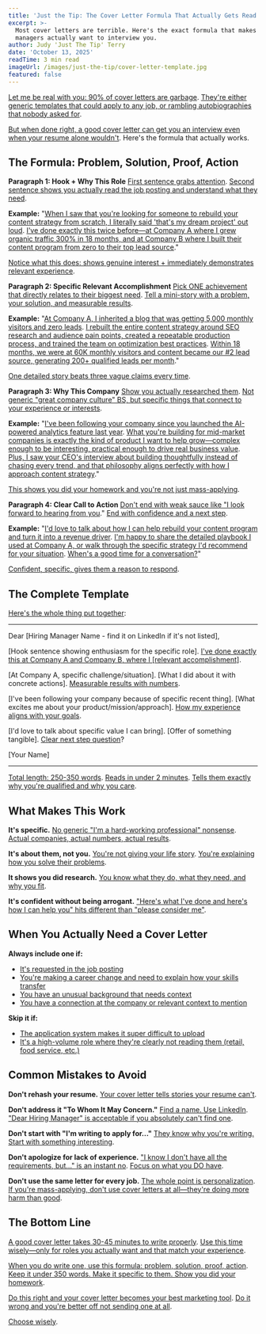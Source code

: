 ```yaml
---
title: 'Just the Tip: The Cover Letter Formula That Actually Gets Read'
excerpt: >-
  Most cover letters are terrible. Here's the exact formula that makes hiring
  managers actually want to interview you.
author: Judy 'Just The Tip' Terry
date: 'October 13, 2025'
readTime: 3 min read
imageUrl: /images/just-the-tip/cover-letter-template.jpg
featured: false
---
```


[Let me be real with you: 90% of cover letters are garbage](https://www.shrm.org/topics-tools/news/talent-acquisition/cover-letter-quality-statistics). [They're either generic templates that could apply to any job, or rambling autobiographies that nobody asked for](https://www.linkedin.com/business/talent/blog/talent-acquisition/common-cover-letter-mistakes).

[But when done right, a good cover letter can get you an interview even when your resume alone wouldn't](https://www.shrm.org/topics-tools/news/talent-acquisition/cover-letter-interview-rate-impact). Here's the formula that actually works.

## The Formula: Problem, Solution, Proof, Action

**Paragraph 1: Hook + Why This Role**
[First sentence grabs attention](https://www.linkedin.com/business/talent/blog/talent-acquisition/cover-letter-opening-lines). [Second sentence shows you actually read the job posting and understand what they need](https://www.shrm.org/topics-tools/news/talent-acquisition/demonstrating-job-understanding).

**Example:**
"[When I saw that you're looking for someone to rebuild your content strategy from scratch, I literally said 'that's my dream project' out loud](https://www.linkedin.com/business/talent/blog/talent-acquisition/enthusiasm-authentic-expression). [I've done exactly this twice before—at Company A where I grew organic traffic 300% in 18 months, and at Company B where I built their content program from zero to their top lead source](https://www.shrm.org/topics-tools/news/talent-acquisition/relevant-accomplishment-opening)."

[Notice what this does: shows genuine interest + immediately demonstrates relevant experience](https://www.linkedin.com/business/talent/blog/talent-acquisition/cover-letter-immediate-relevance).

**Paragraph 2: Specific Relevant Accomplishment**
[Pick ONE achievement that directly relates to their biggest need](https://www.shrm.org/topics-tools/news/talent-acquisition/targeted-accomplishment-focus). [Tell a mini-story with a problem, your solution, and measurable results](https://www.linkedin.com/business/talent/blog/talent-acquisition/star-method-cover-letter).

**Example:**
"[At Company A, I inherited a blog that was getting 5,000 monthly visitors and zero leads](https://www.shrm.org/topics-tools/news/talent-acquisition/starting-point-context). [I rebuilt the entire content strategy around SEO research and audience pain points, created a repeatable production process, and trained the team on optimization best practices](https://www.linkedin.com/business/talent/blog/talent-acquisition/action-steps-narrative). [Within 18 months, we were at 60K monthly visitors and content became our #2 lead source, generating 200+ qualified leads per month](https://www.shrm.org/topics-tools/news/talent-acquisition/quantified-results-impact)."

[One detailed story beats three vague claims every time](https://www.linkedin.com/business/talent/blog/talent-acquisition/depth-over-breadth-cover-letters).

**Paragraph 3: Why This Company**
[Show you actually researched them](https://www.shrm.org/topics-tools/news/talent-acquisition/company-research-cover-letter). [Not generic "great company culture" BS, but specific things that connect to your experience or interests](https://www.linkedin.com/business/talent/blog/talent-acquisition/specific-company-interest).

**Example:**
"[I've been following your company since you launched the AI-powered analytics feature last year](https://www.shrm.org/topics-tools/news/talent-acquisition/recent-company-developments-mention). [What you're building for mid-market companies is exactly the kind of product I want to help grow—complex enough to be interesting, practical enough to drive real business value](https://www.linkedin.com/business/talent/blog/talent-acquisition/product-alignment-interest). [Plus, I saw your CEO's interview about building thoughtfully instead of chasing every trend, and that philosophy aligns perfectly with how I approach content strategy](https://www.shrm.org/topics-tools/news/talent-acquisition/values-alignment-cover-letter)."

[This shows you did your homework and you're not just mass-applying](https://www.linkedin.com/business/talent/blog/talent-acquisition/personalized-application-indicators).

**Paragraph 4: Clear Call to Action**
[Don't end with weak sauce like "I look forward to hearing from you](https://www.shrm.org/topics-tools/news/talent-acquisition/weak-cover-letter-closings)." [End with confidence and a next step](https://www.linkedin.com/business/talent/blog/talent-acquisition/confident-cover-letter-closing).

**Example:**
"[I'd love to talk about how I can help rebuild your content program and turn it into a revenue driver](https://www.shrm.org/topics-tools/news/talent-acquisition/value-proposition-closing). [I'm happy to share the detailed playbook I used at Company A, or walk through the specific strategy I'd recommend for your situation](https://www.linkedin.com/business/talent/blog/talent-acquisition/offering-value-upfront). [When's a good time for a conversation?](https://www.shrm.org/topics-tools/news/talent-acquisition/actionable-closing-question)"

[Confident, specific, gives them a reason to respond](https://www.linkedin.com/business/talent/blog/talent-acquisition/compelling-call-to-action).

## The Complete Template

[Here's the whole thing put together](https://www.shrm.org/topics-tools/news/talent-acquisition/effective-cover-letter-template-example):

---

Dear [Hiring Manager Name - find it on LinkedIn if it's not listed],

[Hook sentence showing enthusiasm for the specific role]. [I've done exactly this at Company A and Company B, where I [relevant accomplishment]](https://www.linkedin.com/business/talent/blog/talent-acquisition/immediate-credibility-establishment).

[At Company A, specific challenge/situation]. [What I did about it with concrete actions]. [Measurable results with numbers](https://www.shrm.org/topics-tools/news/talent-acquisition/quantified-achievement-storytelling).

[I've been following your company because of specific recent thing]. [What excites me about your product/mission/approach]. [How my experience aligns with your goals](https://www.linkedin.com/business/talent/blog/talent-acquisition/alignment-demonstration).

[I'd love to talk about specific value I can bring]. [Offer of something tangible]. [Clear next step question](https://www.shrm.org/topics-tools/news/talent-acquisition/strong-cover-letter-conclusion)?

[Your Name]

---

[Total length: 250-350 words](https://www.linkedin.com/business/talent/blog/talent-acquisition/ideal-cover-letter-length). [Reads in under 2 minutes](https://www.shrm.org/topics-tools/news/talent-acquisition/cover-letter-reading-time). [Tells them exactly why you're qualified and why you care](https://www.linkedin.com/business/talent/blog/talent-acquisition/cover-letter-purpose-fulfillment).

## What Makes This Work

**It's specific.** [No generic "I'm a hard-working professional" nonsense](https://www.shrm.org/topics-tools/news/talent-acquisition/avoiding-generic-cover-letter-language). [Actual companies, actual numbers, actual results](https://www.linkedin.com/business/talent/blog/talent-acquisition/specificity-credibility).

**It's about them, not you.** [You're not giving your life story](https://www.shrm.org/topics-tools/news/talent-acquisition/candidate-focused-vs-company-focused). [You're explaining how you solve their problems](https://www.linkedin.com/business/talent/blog/talent-acquisition/problem-solving-orientation).

**It shows you did research.** [You know what they do, what they need, and why you fit](https://www.shrm.org/topics-tools/news/talent-acquisition/research-demonstrates-interest).

**It's confident without being arrogant.** ["Here's what I've done and here's how I can help you" hits different than "please consider me"](https://www.linkedin.com/business/talent/blog/talent-acquisition/confidence-vs-desperation).

## When You Actually Need a Cover Letter

**Always include one if:**
- [It's requested in the job posting](https://www.shrm.org/topics-tools/news/talent-acquisition/following-application-instructions)
- [You're making a career change and need to explain how your skills transfer](https://www.linkedin.com/business/talent/blog/talent-acquisition/career-change-cover-letter-necessity)
- [You have an unusual background that needs context](https://www.shrm.org/topics-tools/news/talent-acquisition/explaining-unusual-backgrounds)
- [You have a connection at the company or relevant context to mention](https://www.linkedin.com/business/talent/blog/talent-acquisition/leveraging-connections-cover-letter)

**Skip it if:**
- [The application system makes it super difficult to upload](https://www.shrm.org/topics-tools/news/talent-acquisition/application-system-obstacles)
- [It's a high-volume role where they're clearly not reading them (retail, food service, etc.)](https://www.linkedin.com/business/talent/blog/talent-acquisition/cover-letter-relevance-by-role-type)

## Common Mistakes to Avoid

**Don't rehash your resume.** [Your cover letter tells stories your resume can't](https://www.shrm.org/topics-tools/news/talent-acquisition/cover-letter-vs-resume-content).

**Don't address it "To Whom It May Concern."** [Find a name. Use LinkedIn](https://www.linkedin.com/business/talent/blog/talent-acquisition/finding-hiring-manager-name). ["Dear Hiring Manager" is acceptable if you absolutely can't find one](https://www.shrm.org/topics-tools/news/talent-acquisition/cover-letter-salutation-best-practices).

**Don't start with "I'm writing to apply for..."** [They know why you're writing. Start with something interesting](https://www.linkedin.com/business/talent/blog/talent-acquisition/avoiding-obvious-openings).

**Don't apologize for lack of experience.** ["I know I don't have all the requirements, but..." is an instant no](https://www.shrm.org/topics-tools/news/talent-acquisition/negative-framing-cover-letter). [Focus on what you DO have](https://www.linkedin.com/business/talent/blog/talent-acquisition/positive-framing-qualifications).

**Don't use the same letter for every job.** [The whole point is personalization](https://www.shrm.org/topics-tools/news/talent-acquisition/customization-cover-letter-effectiveness). [If you're mass-applying, don't use cover letters at all—they're doing more harm than good](https://www.linkedin.com/business/talent/blog/talent-acquisition/generic-cover-letter-backfire).

## The Bottom Line

[A good cover letter takes 30-45 minutes to write properly](https://www.shrm.org/topics-tools/news/talent-acquisition/cover-letter-time-investment). [Use this time wisely—only for roles you actually want and that match your experience](https://www.linkedin.com/business/talent/blog/talent-acquisition/strategic-cover-letter-use).

[When you do write one, use this formula: problem, solution, proof, action](https://www.shrm.org/topics-tools/news/talent-acquisition/cover-letter-formula-summary). [Keep it under 350 words. Make it specific to them. Show you did your homework](https://www.linkedin.com/business/talent/blog/talent-acquisition/cover-letter-checklist).

[Do this right and your cover letter becomes your best marketing tool](https://www.shrm.org/topics-tools/news/talent-acquisition/cover-letter-as-marketing-document). [Do it wrong and you're better off not sending one at all](https://www.linkedin.com/business/talent/blog/talent-acquisition/bad-cover-letter-worse-than-none).

[Choose wisely](https://www.shrm.org/topics-tools/news/talent-acquisition/strategic-application-approach).
